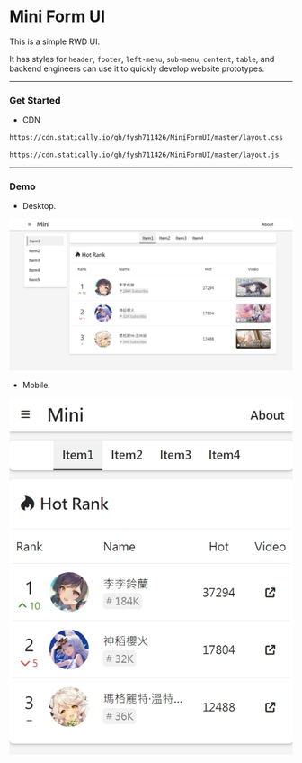 # Mini Form UI  

This is a simple RWD UI.  

It has styles for `header`, `footer`, `left-menu`, `sub-menu`, `content`, `table`, and backend engineers can use it to quickly develop website prototypes.  

---  

### Get Started  

* CDN  

```Html
https://cdn.statically.io/gh/fysh711426/MiniFormUI/master/layout.css
```  

```Html
https://cdn.statically.io/gh/fysh711426/MiniFormUI/master/layout.js
```  

---  

### Demo  

* Desktop.  

![desktop.jpg](demo/desktop.jpg)  

* Mobile.  

![mobile.jpg](demo/mobile.jpg)  